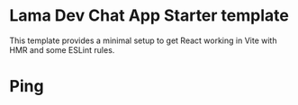 # Lama Dev Chat App Starter template

This template provides a minimal setup to get React working in Vite with HMR and some ESLint rules.
# Ping
